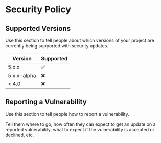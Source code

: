 # Security Policy

## Supported Versions

Use this section to tell people about which versions of your project are
currently being supported with security updates.

| Version     | Supported          |
|-------------| ------------------ |
| 5.x.x       | :white_check_mark: |
| 5.x.x-alpha | :x:                |
| < 4.0       | :x:                |

## Reporting a Vulnerability

Use this section to tell people how to report a vulnerability.

Tell them where to go, how often they can expect to get an update on a
reported vulnerability, what to expect if the vulnerability is accepted or
declined, etc.
